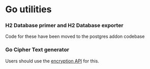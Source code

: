# Go utilities

### H2 Database primer and H2 Database exporter

Code for these have been moved to the postgres addon codebase

### Go Cipher Text generator

Users should use the [encryption API](https://api.gocd.org/current/#encryption) for this.